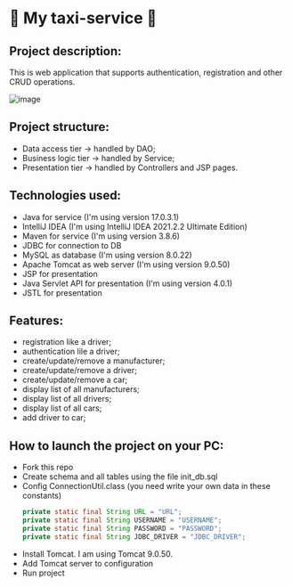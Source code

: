 # 🚖 My taxi-service 🚖
## Project description:
This is web application that supports authentication, registration and other CRUD operations.

![image](https://github.com/Vasyl-Piznak/my-taxi-service/assets/106866989/fa35627d-2e25-4680-b481-151a47ddb4c2)
 
## Project structure:
- Data access tier -> handled by DAO;
- Business logic tier -> handled by Service;
- Presentation tier -> handled by Controllers and JSP pages.
 
##  Technologies used:
- Java for service (I'm using version 17.0.3.1)
- IntelliJ IDEA (I'm using IntelliJ IDEA 2021.2.2 Ultimate Edition)
- Maven for service (I'm using version 3.8.6)
- JDBC for connection to DB
- MySQL as database (I'm using version 8.0.22)                                 
- Apache Tomcat as web server (I'm using version 9.0.50)
- JSP for presentation
- Java Servlet API for presentation (I'm using version 4.0.1)
- JSTL for presentation

## Features:
- registration like a driver;
- authentication lile a driver;
- create/update/remove a manufacturer;
- create/update/remove a driver;
- create/update/remove a car;
- display list of all manufacturers;
- display list of all drivers;
- display list of all cars;
- add driver to car;

## How to launch the project on your PC:

- Fork this repo
- Create schema and all tables using the file init_db.sql
- Config ConnectionUtil.class (you need write your own data in these constants)
  ~~~java
  private static final String URL = "URL";
  private static final String USERNAME = "USERNAME";
  private static final String PASSWORD = "PASSWORD";
  private static final String JDBC_DRIVER = "JDBC_DRIVER";
  ~~~
- Install Tomcat. I am using Tomcat 9.0.50.
- Add Tomcat server to configuration
- Run project
